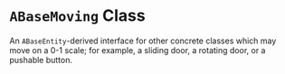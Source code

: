 # `ABaseMoving` Class

An `ABaseEntity`-derived interface for other concrete classes which may move on a 0-1 scale; for example, a sliding door, a rotating door, or a pushable button.
